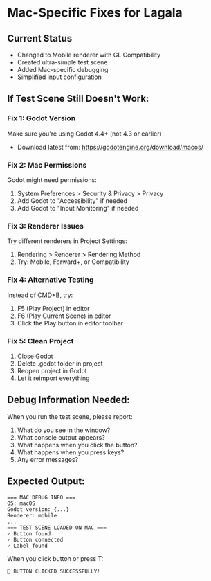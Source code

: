 # Mac-Specific Fixes for Lagala

## Current Status
- Changed to Mobile renderer with GL Compatibility
- Created ultra-simple test scene
- Added Mac-specific debugging
- Simplified input configuration

## If Test Scene Still Doesn't Work:

### Fix 1: Godot Version
Make sure you're using Godot 4.4+ (not 4.3 or earlier)
- Download latest from: https://godotengine.org/download/macos/

### Fix 2: Mac Permissions
Godot might need permissions:
1. System Preferences > Security & Privacy > Privacy
2. Add Godot to "Accessibility" if needed
3. Add Godot to "Input Monitoring" if needed

### Fix 3: Renderer Issues
Try different renderers in Project Settings:
1. Rendering > Renderer > Rendering Method
2. Try: Mobile, Forward+, or Compatibility

### Fix 4: Alternative Testing
Instead of CMD+B, try:
1. F5 (Play Project) in editor
2. F6 (Play Current Scene) in editor
3. Click the Play button in editor toolbar

### Fix 5: Clean Project
1. Close Godot
2. Delete .godot folder in project
3. Reopen project in Godot
4. Let it reimport everything

## Debug Information Needed:
When you run the test scene, please report:
1. What do you see in the window?
2. What console output appears?
3. What happens when you click the button?
4. What happens when you press keys?
5. Any error messages?

## Expected Output:
```
=== MAC DEBUG INFO ===
OS: macOS
Godot version: {...}
Renderer: mobile
...
=== TEST SCENE LOADED ON MAC ===
✓ Button found
✓ Button connected
✓ Label found
```

When you click button or press T:
```
🎉 BUTTON CLICKED SUCCESSFULLY!
```
